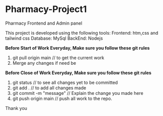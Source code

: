 # Pharmacy-Project1
Pharmacy Frontend and Admin panel

This project is developed using the following tools:
Frontend: htm,css and tailwind css
Database: MySql
BackEnd: Nodejs

**Before Start of Work Everyday, Make sure you follow these git rules**
1. git pull origin main // to get the current work
2. Merge any changes if need be

**Before Close of Work Everyday, Make sure you follow these git rules**
1. git status // to see all changes yet to be committed
2. git add . // to add all changes made
3. git commit -m "message" // Explain the change you made here
4. git push origin main // push all work to the repo.

Thank you